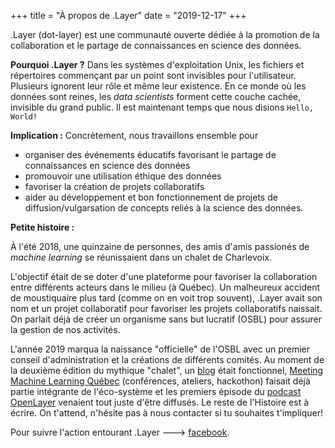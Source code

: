 +++
title = "À propos de .Layer"
date = "2019-12-17"
+++

.Layer (dot-layer) est une communauté ouverte dédiée à la promotion de la collaboration et le partage de connaissances en science des données.

**Pourquoi .Layer ?** Dans les systèmes d'exploitation Unix, les fichiers et répertoires commençant par un point sont invisibles pour l'utilisateur. Plusieurs ignorent leur rôle et même leur existence. En ce monde où les données sont reines, les *data scientists* forment cette couche cachée, invisible du grand public. Il est maintenant temps que nous disions `Hello, World!`

**Implication :** Concrètement, nous travaillons ensemble pour

  - organiser des événements éducatifs favorisant le partage de connaissances en science des données
  - promouvoir une utilisation éthique des données
  - favoriser la création de projets collaboratifs
  - aider au développement et bon fonctionnement de projets de diffusion/vulgarsation de concepts reliés à la science des données.

**Petite histoire :** 

À l'été 2018, une quinzaine de personnes, des amis d'amis passionés de *machine learning* se réunissaient dans un chalet de Charlevoix.

L'objectif était de se doter d'une plateforme pour favoriser la collaboration entre différents acteurs dans le milieu (à Québec).
Un malheureux accident de moustiquaire plus tard (comme on en voit trop souvent), .Layer avait son nom et un projet collaboratif pour favoriser les projets collaboratifs naissait.
On parlait déjà de créer un organisme sans but lucratif (OSBL) pour assurer la gestion de nos activités.

L'année 2019 marqua la naissance "officielle" de l'OSBL avec un premier conseil d'administration et la créations de différents comités.
Au moment de la deuxième édition du mythique "chalet", un [blog](dotlayer.org) était fonctionnel, [Meeting Machine Learning Québec](https://www.facebook.com/MeetupMLQuebec/) (conférences, ateliers, hackothon) faisait déjà partie intégrante de l'éco-système et les premiers épisode du [podcast OpenLayer](https://www.youtube.com/channel/UCB3tYpZ1ojiqAroyDN05Cyw) venaient tout juste d'être diffusés. Le reste de l'Histoire est à écrire. On t'attend, n'hésite pas à nous contacter si tu souhaites t'impliquer!

Pour suivre l'action entourant .Layer ---> [facebook](https://www.facebook.com/groups/dotlayer/).